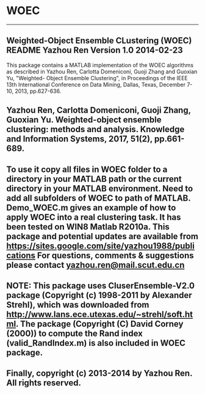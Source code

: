 # WOEC
--------------------------------------------------------------------------
Weighted-Object Ensemble CLustering (WOEC) README
Yazhou Ren   Version 1.0  2014-02-23
--------------------------------------------------------------------------
This package contains a MATLAB implementation of the WOEC algorithms
as described in
Yazhou Ren, Carlotta Domeniconi, Guoji Zhang and Guoxian Yu, "Weighted-
Object Ensemble Clustering", in Proceedings of the IEEE 13th International
Conference on Data Mining, Dallas, Texas, December 7-10, 2013, pp.627-636. 

Yazhou Ren, Carlotta Domeniconi, Guoji Zhang, Guoxian Yu. Weighted-object ensemble clustering: methods and analysis. Knowledge and Information Systems, 2017, 51(2), pp.661-689.
--------------------------------------------------------------------------
To use it copy all files in WOEC folder to a directory in your MATLAB 
path or the current directory in your MATLAB environment. Need to add all 
subfolders of WOEC to path of MATLAB. Demo_WOEC.m gives an example of 
how to apply WOEC into a real clustering task.
It has been tested on WIN8 Matlab R2010a.
This package and potential updates are available from
    https://sites.google.com/site/yazhou1988/publications
For questions, comments & suggestions please contact
    yazhou.ren@mail.scut.edu.cn 
--------------------------------------------------------------------------
NOTE:
This package uses CluserEnsemble-V2.0 package (Copyright (c) 1998-2011 by 
Alexander Strehl), which was downloaded from 
http://www.lans.ece.utexas.edu/~strehl/soft.html. 
The package (Copyright (C) David Corney (2000)) to compute the Rand index
(valid_RandIndex.m) is also included in WOEC package.
--------------------------------------------------------------------------
Finally, copyright (c) 2013-2014 by Yazhou Ren. All rights reserved. 
--------------------------------------------------------------------------
